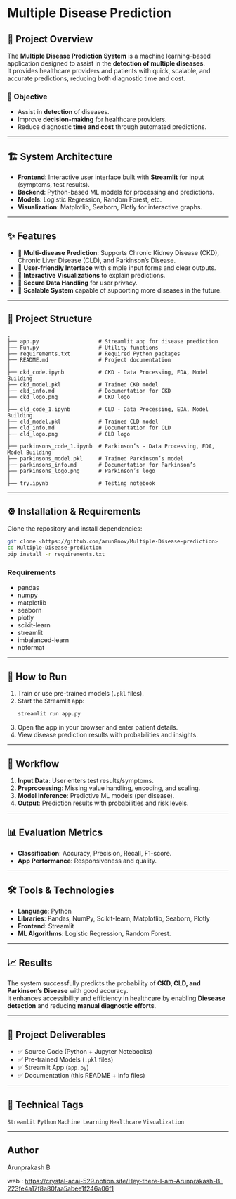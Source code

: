 # Multiple Disease Prediction

## 📌 Project Overview
The **Multiple Disease Prediction System** is a machine learning–based application designed to assist in the **detection of multiple diseases**.  
It provides healthcare providers and patients with quick, scalable, and accurate predictions, reducing both diagnostic time and cost.

### 🎯 Objective
- Assist in **detection** of diseases.  
- Improve **decision-making** for healthcare providers.  
- Reduce diagnostic **time and cost** through automated predictions.  

---

## 🏗 System Architecture
- **Frontend**: Interactive user interface built with **Streamlit** for input (symptoms, test results).  
- **Backend**: Python-based ML models for processing and predictions.  
- **Models**: Logistic Regression, Random Forest, etc.  
- **Visualization**: Matplotlib, Seaborn, Plotly for interactive graphs.  

---

## ✨ Features
- 🔹 **Multi-disease Prediction**: Supports Chronic Kidney Disease (CKD), Chronic Liver Disease (CLD), and Parkinson’s Disease.  
- 🔹 **User-friendly Interface** with simple input forms and clear outputs.  
- 🔹 **Interactive Visualizations** to explain predictions.  
- 🔹 **Secure Data Handling** for user privacy.  
- 🔹 **Scalable System** capable of supporting more diseases in the future.  

---

## 📂 Project Structure
```
.
├── app.py                   # Streamlit app for disease prediction
├── Fun.py                   # Utility functions
├── requirements.txt         # Required Python packages
├── README.md                # Project documentation
│
├── ckd_code.ipynb           # CKD - Data Processing, EDA, Model Building
├── ckd_model.pkl            # Trained CKD model
├── ckd_info.md              # Documentation for CKD
├── ckd_logo.png             # CKD logo
│
├── cld_code_1.ipynb         # CLD - Data Processing, EDA, Model Building
├── cld_model.pkl            # Trained CLD model
├── cld_info.md              # Documentation for CLD
├── cld_logo.png             # CLD logo
│
├── parkinsons_code_1.ipynb  # Parkinson’s - Data Processing, EDA, Model Building
├── parkinsons_model.pkl     # Trained Parkinson’s model
├── parkinsons_info.md       # Documentation for Parkinson’s
├── parkinsons_logo.png      # Parkinson’s logo
│
├── try.ipynb                # Testing notebook
```

---

## ⚙️ Installation & Requirements
Clone the repository and install dependencies:

```bash
git clone <https://github.com/arun8nov/Multiple-Disease-prediction>
cd Multiple-Disease-prediction
pip install -r requirements.txt
```

### Requirements
- pandas  
- numpy  
- matplotlib  
- seaborn  
- plotly  
- scikit-learn  
- streamlit  
- imbalanced-learn  
- nbformat  

---

## 🚀 How to Run
1. Train or use pre-trained models (`.pkl` files).  
2. Start the Streamlit app:  
   ```bash
   streamlit run app.py
   ```
3. Open the app in your browser and enter patient details.  
4. View disease prediction results with probabilities and insights.  

---

## 🔬 Workflow
1. **Input Data**: User enters test results/symptoms.  
2. **Preprocessing**: Missing value handling, encoding, and scaling.  
3. **Model Inference**: Predictive ML models (per disease).  
4. **Output**: Prediction results with probabilities and risk levels.  

---

## 📊 Evaluation Metrics
- **Classification**: Accuracy, Precision, Recall, F1-score. 
- **App Performance**: Responsiveness and quality.

---

## 🛠 Tools & Technologies
- **Language**: Python  
- **Libraries**: Pandas, NumPy, Scikit-learn, Matplotlib, Seaborn, Plotly  
- **Frontend**: Streamlit  
- **ML Algorithms**: Logistic Regression, Random Forest. 

---

## 📈 Results
The system successfully predicts the probability of **CKD, CLD, and Parkinson’s Disease** with good accuracy.  
It enhances accessibility and efficiency in healthcare by enabling **Diesease detection** and reducing **manual diagnostic efforts**.

---

## 📌 Project Deliverables
- ✅ Source Code (Python + Jupyter Notebooks)  
- ✅ Pre-trained Models (`.pkl` files)  
- ✅ Streamlit App (`app.py`)  
- ✅ Documentation (this README + info files)  

---

## 🔖 Technical Tags
`Streamlit` `Python` `Machine Learning` `Healthcare` `Visualization`

---
## Author
Arunprakash B

web : https://crystal-acai-529.notion.site/Hey-there-I-am-Arunprakash-B-223fe4a17f8a80faa5abee1f246a06f1
